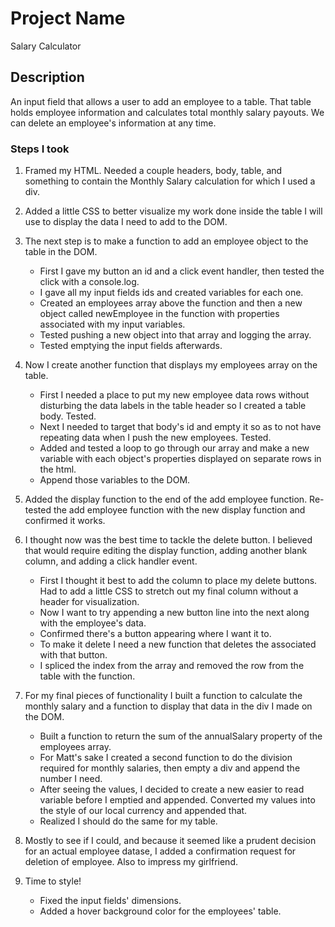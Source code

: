 # Project Name

Salary Calculator

## Description

An input field that allows a user to add an employee to a table.
That table holds employee information and calculates total monthly salary payouts.
We can delete an employee's information at any time.

### Steps I took

1.  Framed my HTML.  Needed a couple headers, body, table, and something to contain the Monthly Salary calculation for which I used a div.

2.  Added a little CSS to better visualize my work done inside the table I will use to display the data I need to add to the DOM.

3.  The next step is to make a function to add an employee object to the table in the DOM.
    -  First I gave my button an id and a click event handler, then tested the click with a console.log.
    -  I gave all my input fields ids and created variables for each one.
    -  Created an employees array above the function and then a new object called newEmployee in the function with properties associated with my input variables.
    -  Tested pushing a new object into that array and logging the array.
    -  Tested emptying the input fields afterwards.

4.  Now I create another function that displays my employees array on the table.
    -  First I needed a place to put my new employee data rows without disturbing the data labels in the table header so I created a table body. Tested.
    -  Next I needed to target that body's id and empty it so as to not have repeating data when I push the new employees. Tested.
    -  Added and tested a loop to go through our array and make a new variable with each object's properties displayed on separate rows in the html.
    -  Append those variables to the DOM.

5.  Added the display function to the end of the add employee function.  Re-tested the add employee function with the new display function and confirmed it works.

6.  I thought now was the best time to tackle the delete button.  I believed that would require editing the display function, adding another blank column, and adding a click handler event.
    -  First I thought it best to add the column to place my delete buttons.  Had to add a little CSS to stretch out my final column without a header for visualization.
    -  Now I want to try appending a new button line into the next <tr> along with the employee's data. 
    -  Confirmed there's a button appearing where I want it to.
    -  To make it delete I need a new function that deletes the <tr> associated with that button.
    -  I spliced the index from the array and removed the row from the table with the function.

7.  For my final pieces of functionality I built a function to calculate the monthly salary and a function to display that data in the div I made on the DOM.
    -  Built a function to return the sum of the annualSalary property of the employees array.
    -  For Matt's sake I created a second function to do the division required for monthly salaries, then empty a div and append the number I need.
    -  After seeing the values, I decided to create a new easier to read variable before I emptied and appended.  Converted my values into the style of our local currency and appended that.
    -  Realized I should do the same for my table.

8.  Mostly to see if I could, and because it seemed like a prudent decision for an actual employee datase, I added a confirmation request for deletion of employee. Also to impress my girlfriend.

9.  Time to style!
    -  Fixed the input fields' dimensions.
    -  Added a hover background color for the employees' table.